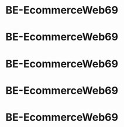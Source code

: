 # BE-EcommerceWeb69
# BE-EcommerceWeb69
# BE-EcommerceWeb69
# BE-EcommerceWeb69
# BE-EcommerceWeb69
